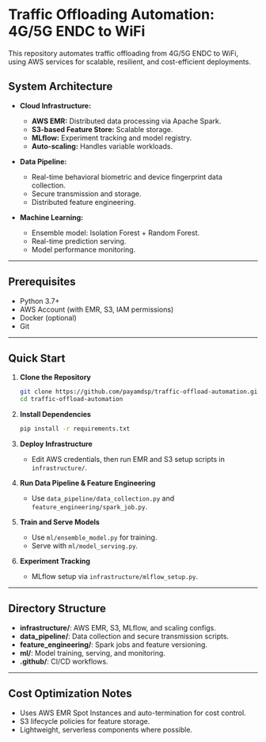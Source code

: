 # Traffic Offloading Automation: 4G/5G ENDC to WiFi

This repository automates traffic offloading from 4G/5G ENDC to WiFi, using AWS services for scalable, resilient, and cost-efficient deployments.

## System Architecture

- **Cloud Infrastructure:**
  - **AWS EMR:** Distributed data processing via Apache Spark.
  - **S3-based Feature Store:** Scalable storage.
  - **MLflow:** Experiment tracking and model registry.
  - **Auto-scaling:** Handles variable workloads.

- **Data Pipeline:**
  - Real-time behavioral biometric and device fingerprint data collection.
  - Secure transmission and storage.
  - Distributed feature engineering.

- **Machine Learning:**
  - Ensemble model: Isolation Forest + Random Forest.
  - Real-time prediction serving.
  - Model performance monitoring.

---

## Prerequisites

- Python 3.7+
- AWS Account (with EMR, S3, IAM permissions)
- Docker (optional)
- Git

---

## Quick Start

1. **Clone the Repository**
    ```bash
    git clone https://github.com/payamdsp/traffic-offload-automation.git
    cd traffic-offload-automation
    ```

2. **Install Dependencies**
    ```bash
    pip install -r requirements.txt
    ```

3. **Deploy Infrastructure**
    - Edit AWS credentials, then run EMR and S3 setup scripts in `infrastructure/`.

4. **Run Data Pipeline & Feature Engineering**
    - Use `data_pipeline/data_collection.py` and `feature_engineering/spark_job.py`.

5. **Train and Serve Models**
    - Use `ml/ensemble_model.py` for training.
    - Serve with `ml/model_serving.py`.

6. **Experiment Tracking**
    - MLflow setup via `infrastructure/mlflow_setup.py`.

---

## Directory Structure

- **infrastructure/**: AWS EMR, S3, MLflow, and scaling configs.
- **data_pipeline/**: Data collection and secure transmission scripts.
- **feature_engineering/**: Spark jobs and feature versioning.
- **ml/**: Model training, serving, and monitoring.
- **.github/**: CI/CD workflows.

---

## Cost Optimization Notes

- Uses AWS EMR Spot Instances and auto-termination for cost control.
- S3 lifecycle policies for feature storage.
- Lightweight, serverless components where possible.